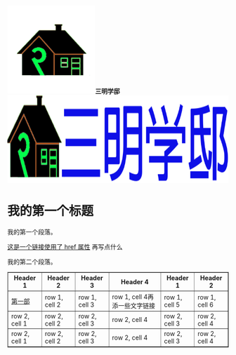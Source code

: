 

<html>
<head>
<meta charset="utf-8">
<title>ZONGXP</title>
<link rel="icon" href="https://raw.githubusercontent.com/sanmingxuedi/index.html/main/favicon.ico" type="image/x-icon" href="favicon.ico"/>
    <link rel="shortcut icon" href="https://raw.githubusercontent.com/sanmingxuedi/index.html/main/favicon.ico" type="image/x-icon" href="favicon.ico"/>
</head>
<body>
 <img src="https://raw.githubusercontent.com/sanmingxuedi/index.html/main/1617620168139.jpg" width="200"  height="200"/><b>三明学邸</b>
  <img src="https://raw.githubusercontent.com/sanmingxuedi/index.html/main/%E6%9C%AA%E6%A0%87%E9%A2%98.png" width="600"  height="200"/>
<h1>我的第一个标题</h1>
<p>我的第一个段落。

 <a href="https://sanmingxuedi.github.io/index.html">这是一个链接使用了 href 属性</a>
 再写点什么
 </p>
 <p>我的第二个段落。
 <table border="1">
    <tr>
        <th>Header 1</th>
        <th>Header 2</th>
        <th>Header 3</th>
        <th>Header 4</th>
        <th>Header 1</th>
        <th>Header 2</th>
    </tr>
    <tr>
        <td><a href="https://sanmingxuedi.github.io/index.html">第一部</a></td>
        <td>row 1, cell 2</td>
        <td>row 1, cell 3</td>
        <td>row 1, cell 4再添一些文字链接</td>
        <td>row 1, cell 5</td>
        <td>row 1, cell 6</td>
    </tr>
    <tr>
        <td>row 2, cell 1</td>
        <td>row 2, cell 2</td>
        <td>row 2, cell 3</td>
        <td>row 2, cell 4</td>
        <td>row 2, cell 3</td>
        <td>row 2, cell 4</td>
    </tr>
    <tr>
        <td>row 2, cell 1</td>
        <td>row 2, cell 2</td>
        <td>row 2, cell 3</td>
        <td>row 2, cell 4</td>
        <td>row 2, cell 3</td>
        <td>row 2, cell 4</td>
    </tr>
</table>
</p>
</body>
</html>
